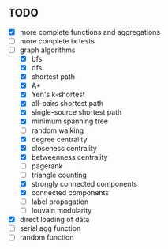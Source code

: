 ## TODO

* [x] more complete functions and aggregations
* [ ] more complete tx tests
* [ ] graph algorithms
  * [x] bfs
  * [x] dfs
  * [x] shortest path
  * [x] A*
  * [x] Yen's k-shortest
  * [x] all-pairs shortest path
  * [x] single-source shortest path
  * [x] minimum spanning tree
  * [ ] random walking
  * [x] degree centrality
  * [x] closeness centrality
  * [x] betweenness centrality
  * [ ] pagerank
  * [ ] triangle counting
  * [x] strongly connected components
  * [x] connected components
  * [ ] label propagation
  * [ ] louvain modularity
* [x] direct loading of data
* [ ] serial agg function
* [ ] random function